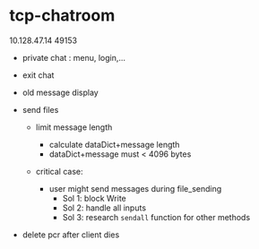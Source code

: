# tcp-chatroom
10.128.47.14 49153
- private chat : menu, login,...
- exit chat
- old message display
- send files

    - limit message length 
      - calculate dataDict+message length
      - dataDict+message must < 4096 bytes

    - critical case:
      - user might send messages during file_sending
        - Sol 1: block Write
        - Sol 2: handle all inputs
        - Sol 3: research `sendall` function for other methods

- delete pcr after client dies